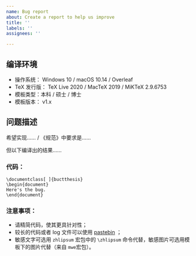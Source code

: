 ```yaml
---
name: Bug report
about: Create a report to help us improve
title: ''
labels: ''
assignees: ''

---
```


## 编译环境

- 操作系统： Windows 10 / macOS 10.14 / Overleaf
- TeX 发行版： TeX Live 2020 / MacTeX 2019 / MiKTeX 2.9.6753
- 模板类型：本科 / 硕士 / 博士
- 模板版本： v1.x

## 问题描述

希望实现……   /  《规范》中要求是……

但以下编译出的结果……

### 代码：
```TeX
\documentclass[ ]{buctthesis}
\begin{document}
Here's the bug.
\end{document}
```

### 注意事项：
- 请精简代码，使其更具针对性；
- 较长的代码或者 log 文件可以使用 [pastebin](https://pastebin.com/) ；
- 敏感文字可选用 `zhlipsum` 宏包中的 `\zhlipsum` 命令代替，敏感图片可选用模板下的图片代替（来自 `mwe`宏包）。
